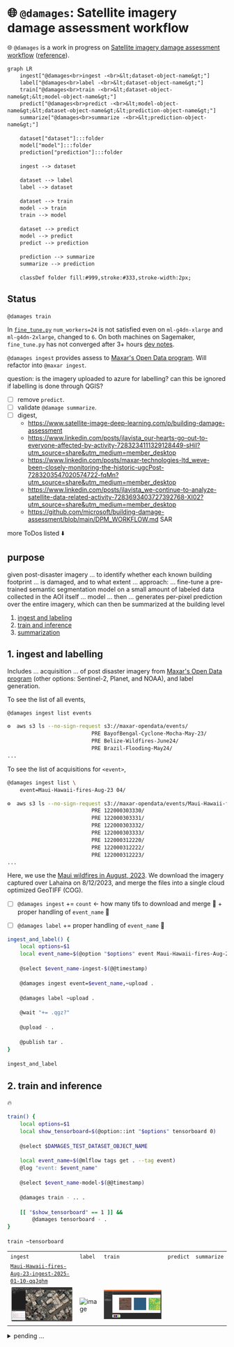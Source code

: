 # 🌐 `@damages`: Satellite imagery damage assessment workflow

🌐 `@damages` is a work in progress on [Satellite imagery damage assessment workflow](https://github.com/microsoft/building-damage-assessment/blob/main/SATELLITE_WORKFLOW.md) ([reference](https://www.satellite-image-deep-learning.com/p/building-damage-assessment)).

```mermaid
graph LR
    ingest["@damages<br>ingest -<br>&lt;dataset-object-name&gt;"]
    label["@damages<br>label -<br>&lt;dataset-object-name&gt;"]
    train["@damages<br>train -<br>&lt;dataset-object-name&gt;&lt;model-object-name&gt;"]
    predict["@damages<br>predict -<br>&lt;model-object-name&gt;&lt;dataset-object-name&gt;&lt;prediction-object-name&gt;"]
    summarize["@damages<br>summarize -<br>&lt;prediction-object-name&gt;"]

    dataset["dataset"]:::folder
    model["model"]:::folder
    prediction["prediction"]:::folder

    ingest --> dataset

    dataset --> label
    label --> dataset

    dataset --> train
    model --> train
    train --> model

    dataset --> predict
    model --> predict
    predict --> prediction

    prediction --> summarize
    summarize --> prediction

    classDef folder fill:#999,stroke:#333,stroke-width:2px;
```

## Status

`@damages train`

In [`fine_tune.py`](https://github.com/microsoft/building-damage-assessment/blob/main/fine_tune.py) `num_workers=24` is not satisfied even on `ml-g4dn-xlarge` and `ml-g4dn-2xlarge`, changed to `6`. On both machines on Sagemaker, `fine_tune.py` has not converged after 3+ hours [dev notes](https://arash-kamangir.medium.com/%EF%B8%8F-conversations-with-ai-338-c636f0866a11).

`@damages ingest` provides assess to [Maxar's Open Data program](https://www.maxar.com/open-data/). Will refactor into `@maxar ingest`.

question: is the imagery uploaded to azure for labelling? can this be ignored if labelling is done through QGIS?

- [ ] remove `predict`.
- [ ] validate `@damage summarize`.
- [ ] digest,
    - https://www.satellite-image-deep-learning.com/p/building-damage-assessment
    - https://www.linkedin.com/posts/jlavista_our-hearts-go-out-to-everyone-affected-by-activity-7283234111329128449-sHiI?utm_source=share&utm_medium=member_desktop
    - https://www.linkedin.com/posts/maxar-technologies-ltd_weve-been-closely-monitoring-the-historic-ugcPost-7283203547020574722-fqMn?utm_source=share&utm_medium=member_desktop
    - https://www.linkedin.com/posts/jlavista_we-continue-to-analyze-satellite-data-related-activity-7283693403727392768-XI02?utm_source=share&utm_medium=member_desktop
    - https://github.com/microsoft/building-damage-assessment/blob/main/DPM_WORKFLOW.md SAR

more ToDos listed ⬇️

## purpose

given post-disaster imagery ... to identify whether each known building footprint ... is damaged, and to what extent ... approach: ... fine-tune a pre-trained semantic segmentation model on a small amount of labeled data collected in the AOI itself ... model ... then ... generates per-pixel prediction over the entire imagery, which can then be summarized at the building level

1) [ingest and labeling](#1-ingest-and-labelling)
2) [train and inference](#2-train-and-inference)
3) [summarization](#3-summarization)

## 1. ingest and labelling

Includes ... acquisition ... of post disaster imagery from [Maxar's Open Data program](https://www.maxar.com/open-data/) (other options: Sentinel-2, Planet, and NOAA), and label generation. 

To see the list of all events,

```bash
@damages ingest list events
```
```bash
⚙️  aws s3 ls --no-sign-request s3://maxar-opendata/events/
                           PRE BayofBengal-Cyclone-Mocha-May-23/
                           PRE Belize-Wildfires-June24/
                           PRE Brazil-Flooding-May24/
...
```

To see the list of acquisitions for `<event>`,

```bash
@damages ingest list \
    event=Maui-Hawaii-fires-Aug-23 04/
```
```bash
⚙️  aws s3 ls --no-sign-request s3://maxar-opendata/events/Maui-Hawaii-fires-Aug-23/ard/04/
                           PRE 122000303330/
                           PRE 122000303331/
                           PRE 122000303332/
                           PRE 122000303333/
                           PRE 122000312220/
                           PRE 122000312222/
                           PRE 122000312223/
...
```

Here, we use the [Maui wildfires in August, 2023](https://radiantearth.github.io/stac-browser/#/external/maxar-opendata.s3.amazonaws.com/events/Maui-Hawaii-fires-Aug-23/collection.json). We download the imagery captured over Lahaina on 8/12/2023, and merge the files into a single cloud optimized GeoTIFF (COG).

- [ ] `@damages ingest` += `count` <- how many tifs to download and merge 🚧 + proper handling of `event_name` 🚧 

- [ ] `@damages label` += proper handling of `event_name` 🚧 


```bash
ingest_and_label() {
    local options=$1
    local event_name=$(@option "$options" event Maui-Hawaii-fires-Aug-23)

    @select $event_name-ingest-$(@@timestamp)

    @damages ingest event=$event_name,~upload .

    @damages label ~upload .

    @wait "+= .qgz?"

    @upload - .

    @publish tar .
}

ingest_and_label
``` 

## 2. train and inference

🔥

```bash
train() {
    local options=$1
    local show_tensorboard=$(@option::int "$options" tensorboard 0)

    @select $DAMAGES_TEST_DATASET_OBJECT_NAME

    local event_name=$(@mlflow tags get . --tag event)
    @log "event: $event_name"

    @select $event_name-model-$(@@timestamp)

    @damages train - .. .

    [[ "$show_tensorboard" == 1 ]] &&
        @damages tensorboard - .
}

train ~tensorboard
```

|   |   |   |   |   |
| --- | --- | --- | --- | --- |
| `ingest` | `label` | `train` | `predict` | `summarize` |
| [`Maui-Hawaii-fires-Aug-23-ingest-2025-01-10-qqJqhm`](https://kamangir-public.s3.ca-central-1.amazonaws.com/Maui-Hawaii-fires-Aug-23-damage-2025-01-09-GgnjQC.tar.gz) |  |  |  |  |
| ![image](https://github.com/kamangir/assets/blob/main/blue-sandbox/Maui-Hawaii-fires-Aug-23-damage-2025-01-09-GgnjQC.png?raw=true) | ![image](https://github.com/kamangir/assets/blob/main/blue-sandbox/Maui-Hawaii-fires-Aug-23-ingest-2025-01-10-qqJqhm.png?raw=true) | ![image](https://github.com/kamangir/assets/blob/main/blue-sandbox/Maui-Hawaii-fires-Aug-23-model-2025-01-10-NQb8IS.png?raw=true) |  |  |

<details>
<summary>pending ...</summary>

![](https://github.com/microsoft/building-damage-assessment/blob/main/figures/imagery.png?raw=true)
![](https://github.com/microsoft/building-damage-assessment/blob/main/figures/damage.png?raw=true)


## 3. summarization
To summarize results at the building level, download building footprints from OSM, Google, or Microsoft using the `download_building_footprints.py` command, for example:

```
python download_building_footprints.py --source microsoft --input_fn data/demo/raw/maxar_lahaina_8_12_2023-visual.tif --output_dir data/demo/buildings/ --country_alpha2_iso_code US
```

Merge inference results with downloaded building footprints with the following command:

```
python merge_with_building_footprints.py --footprints_fn data/demo/buildings/US_microsoft_buildings_footprints.gpkg --predictions_fn experiments/maui_demo_0/outputs/maxar_lahaina_8_12_2023-visual_predictions.tif --output_fn experiments/maui_demo_0/outputs/maxar_lahaina_8_12_2023-visual_predictions.gpkg
```

This will calculate the percentage of each building that is predicted to be damaged and save the results as a geopackage.

The final output looks like this:

![image](https://github.com/microsoft/building-damage-assessment/blob/main/figures/buildings.png?raw=true)

<details>
